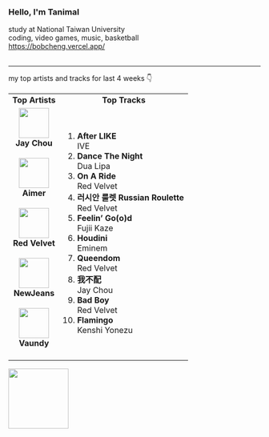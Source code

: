 ### Hello, I'm Tanimal
study at National Taiwan University  
coding, video games, music, basketball  
https://bobcheng.vercel.app/  
<br>

---

my top artists and tracks for last 4 weeks 👇
<table>
  <tr>
    <td align="center"><strong>Top Artists</strong></td>
    <td align="center"><strong>Top Tracks</strong></td>
  </tr>
  <tr>
    <td align="center" id="top-artist"><div><img width='60px' src='https://i.scdn.co/image/ab6761610000e5eb02b3aa55ba238b2ceafb09da'><br><strong>Jay Chou</strong></div><br>
<div><img width='60px' src='https://i.scdn.co/image/ab6761610000e5eb23241889efb57a4ce8338932'><br><strong>Aimer</strong></div><br>
<div><img width='60px' src='https://i.scdn.co/image/ab6761610000e5eb02a562ea6b1dc718394010ac'><br><strong>Red Velvet</strong></div><br>
<div><img width='60px' src='https://i.scdn.co/image/ab6761610000e5eb80668ba2b15094d083780ea9'><br><strong>NewJeans</strong></div><br>
<div><img width='60px' src='https://i.scdn.co/image/ab6761610000e5ebb6e409f6c3d8b08a2f52072e'><br><strong>Vaundy</strong></div><br>
</td>
   <td id="top-track"><ol>
<li><div><strong>After LIKE</strong></div>
<div>IVE</div></li>
<li><div><strong>Dance The Night</strong></div>
<div>Dua Lipa</div></li>
<li><div><strong>On A Ride</strong></div>
<div>Red Velvet</div></li>
<li><div><strong>러시안 룰렛 Russian Roulette</strong></div>
<div>Red Velvet</div></li>
<li><div><strong>Feelin’ Go(o)d</strong></div>
<div>Fujii Kaze</div></li>
<li><div><strong>Houdini</strong></div>
<div>Eminem</div></li>
<li><div><strong>Queendom</strong></div>
<div>Red Velvet</div></li>
<li><div><strong>我不配</strong></div>
<div>Jay Chou</div></li>
<li><div><strong>Bad Boy</strong></div>
<div>Red Velvet</div></li>
<li><div><strong>Flamingo</strong></div>
<div>Kenshi Yonezu</div></li>
</ol></td>
  </tr>
</table>
<a href="https://open.spotify.com/">
  <img width="120px" src="https://github.com/Tanimal19/Tanimal19/blob/bf0a3a19f66ada166be4661cd923271218886fa4/icon/Spotify_Logo_CMYK_Green.png">
</a>

<!---
Tanimal19/Tanimal19 is a ✨ special ✨ repository because its `README.md` (this file) appears on your GitHub profile.
You can click the Preview link to take a look at your changes.
--->
